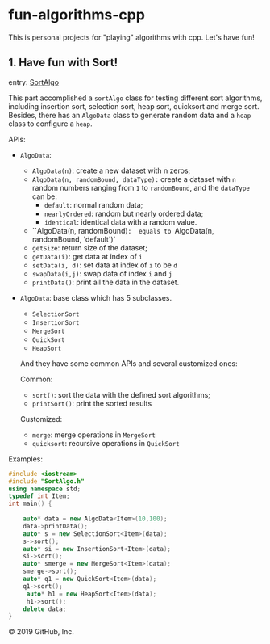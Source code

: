 # fun-algorithms-cpp

This is personal projects for "playing" algorithms with cpp. Let's have fun!

## 1. Have fun with Sort!

entry: [SortAlgo](<https://github.com/happya/fun-algorithms-cpp/tree/master/SortAlgo>)

This part accomplished a `sortAlgo` class for testing different sort algorithms, including insertion sort, selection sort, heap sort, quicksort and merge sort. Besides, there has an `AlgoData` class to generate random data and a `heap` class to configure a `heap`.



APIs:

- `AlgoData`:

  - `AlgoData(n)`:  create a new dataset with n zeros;
  - `AlgoData(n, randomBound, dataType):` create a dataset with `n` random numbers ranging from `1` to `randomBound`, and the `dataType` can be:
    - `default`: normal random data;
    - `nearlyOrdered`: random but nearly ordered data;
    - `identical`: identical data with a random value.
  - ``AlgoData(n, randomBound)`:  equals to `AlgoData(n, randomBound, 'default')`
  - `getSize`: return size of the dataset;
  - `getData(i)`: get data at index of `i`
  - `setData(i, d)`: set data at index of `i` to be `d`
  - `swapData(i,j)`: swap data of index `i` and `j`
  - `printData()`: print all the data in the dataset.

- `AlgoData`: base class which has 5 subclasses.

  - `SelectionSort`
  - `InsertionSort`
  - `MergeSort`
  - `QuickSort`
  - `HeapSort`

  And they have some common APIs and several customized ones:

  Common:

  - `sort()`: sort the data with the defined sort algorithms;
  - `printSort()`: print the sorted results

  Customized:

  - `merge`: merge operations in `MergeSort`
  - `quicksort`: recursive operations in `QuickSort`

  

Examples:

```cpp
#include <iostream>
#include "SortAlgo.h"
using namespace std;
typedef int Item;
int main() {
    
    auto* data = new AlgoData<Item>(10,100);
    data->printData();
    auto* s = new SelectionSort<Item>(data);
    s->sort();
    auto* si = new InsertionSort<Item>(data);
    si->sort();
    auto* smerge = new MergeSort<Item>(data);
    smerge->sort();
    auto* q1 = new QuickSort<Item>(data);
    q1->sort();
     auto* h1 = new HeapSort<Item>(data);
     h1->sort();
    delete data;
}
```

© 2019 GitHub, Inc.